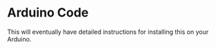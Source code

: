 # Arduino Code

This will eventually have detailed instructions for installing this on your Arduino.